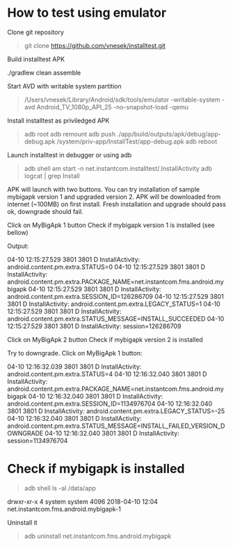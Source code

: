 
How to test using emulator
==========================

Clone git repository

> git clone https://github.com/vnesek/installtest.git

Build installtest APK

./gradlew clean assemble

Start AVD with writable system partition

> /Users/vnesek/Library/Android/sdk/tools/emulator -writable-system -avd Android_TV_1080p_API_25 -no-snapshot-load -qemu

Install installtest as priviledged APK

> adb root
> adb remount
> adb push ./app/build/outputs/apk/debug/app-debug.apk /system/priv-app/InstallTest/app-debug.apk
> adb reboot

Launch installtest in debugger or using adb

> adb shell am start -n net.instantcom.installtest/.InstallActivity
> adb logcat | grep Install

APK will launch with two buttons. You can try installation of sample
mybigapk version 1 and upgraded version 2. APK will be downloaded
from internet (~100MB) on first install. Fresh installation and
upgrade should pass ok, downgrade should fail.

Click on MyBigApk 1 button
Check if mybigapk version 1 is installed (see bellow)

Output:

04-10 12:15:27.529  3801  3801 D InstallActivity: android.content.pm.extra.STATUS=0
04-10 12:15:27.529  3801  3801 D InstallActivity: android.content.pm.extra.PACKAGE_NAME=net.instantcom.fms.android.mybigapk
04-10 12:15:27.529  3801  3801 D InstallActivity: android.content.pm.extra.SESSION_ID=126286709
04-10 12:15:27.529  3801  3801 D InstallActivity: android.content.pm.extra.LEGACY_STATUS=1
04-10 12:15:27.529  3801  3801 D InstallActivity: android.content.pm.extra.STATUS_MESSAGE=INSTALL_SUCCEEDED
04-10 12:15:27.529  3801  3801 D InstallActivity: session=126286709

Click on MyBigApk 2 button
Check if mybigapk version 2 is installed

Try to downgrade. Click on MyBigApk 1 button:

04-10 12:16:32.039  3801  3801 D InstallActivity: android.content.pm.extra.STATUS=4
04-10 12:16:32.040  3801  3801 D InstallActivity: android.content.pm.extra.PACKAGE_NAME=net.instantcom.fms.android.mybigapk
04-10 12:16:32.040  3801  3801 D InstallActivity: android.content.pm.extra.SESSION_ID=1134976704
04-10 12:16:32.040  3801  3801 D InstallActivity: android.content.pm.extra.LEGACY_STATUS=-25
04-10 12:16:32.040  3801  3801 D InstallActivity: android.content.pm.extra.STATUS_MESSAGE=INSTALL_FAILED_VERSION_DOWNGRADE
04-10 12:16:32.040  3801  3801 D InstallActivity: session=1134976704


Check if mybigapk is installed
==============================

> adb shell ls -al /data/app

drwxr-xr-x  4 system system 4096 2018-04-10 12:04 net.instantcom.fms.android.mybigapk-1

Uninstall it

> adb uninstall net.instantcom.fms.android.mybigapk